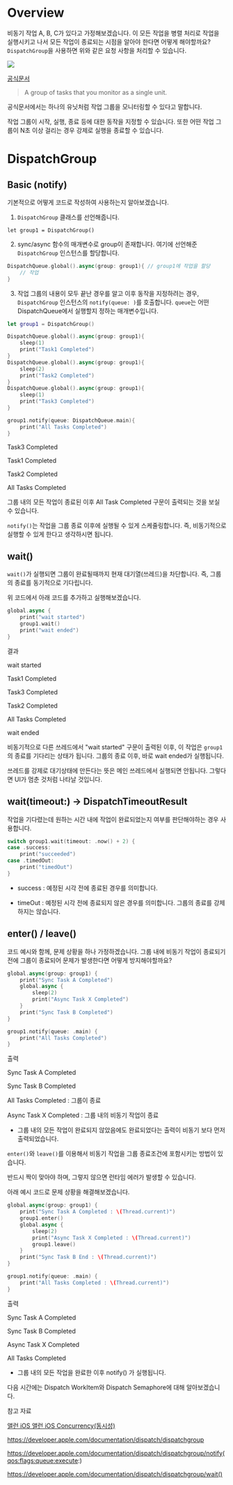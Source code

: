 # Overview

비동기 작업 A, B, C가 있다고 가정해보겠습니다. 이 모든 작업을 병렬 처리로 작업을 실행시키고 나서 모든 작업이 종료되는 시점을 알아야 한다면 어떻게 해야할까요? `DispatchGroup`을 사용하면 위와 같은 요청 사항을 처리할 수 있습니다.

![](Group.png)

[공식문서](https://developer.apple.com/documentation/dispatch/dispatchgroup)
> A group of tasks that you monitor as a single unit.

공식문서에서는 하나의 유닛처럼 작업 그룹을 모니터링할 수 있다고 말합니다.

작업 그룹이 시작, 실행, 종료 등에 대한 동작을 지정할 수 있습니다. 또한 어떤 작업 그룹이 N초 이상 걸리는 경우 강제로 실행을 종료할 수 있습니다.

# DispatchGroup

## Basic (notify)

기본적으로 어떻게 코드로 작성하여 사용하는지 알아보겠습니다.

1. `DispatchGroup` 클래스를 선언해줍니다.

`let group1 = DispatchGroup()`

2. sync/async 함수의 매개변수로 group이 존재합니다. 여기에 선언해준 `DispatchGroup` 인스턴스를 할당합니다.

```swift
DispatchQueue.global().async(group: group1){ // group1에 작업을 할당
    // 작업
}
```


3. 작업 그룹의 내용이 모두 끝난 경우를 알고 이후 동작을 지정하려는 경우, `DispatchGroup` 인스턴스의 `notify(queue: )`를 호출합니다.
`queue`는 어떤 DispatchQueue에서 실행할지 정하는 매개변수입니다.

```swift
let group1 = DispatchGroup()

DispatchQueue.global().async(group: group1){
    sleep(1)
    print("Task1 Completed")
}
DispatchQueue.global().async(group: group1){
    sleep(2)
    print("Task2 Completed")
}
DispatchQueue.global().async(group: group1){
    sleep(1)
    print("Task3 Completed")
}

group1.notify(queue: DispatchQueue.main){
    print("All Tasks Completed")
}
```

Task3 Completed

Task1 Completed

Task2 Completed

All Tasks Completed

그룹 내의 모든 작업이 종료된 이후 All Task Completed 구문이 출력되는 것을 보실 수 있습니다.

`notify()`는 작업을 그룹 종료 이후에 실행될 수 있게 스케줄링합니다. 즉, 비동기적으로 실행할 수 있게 한다고 생각하시면 됩니다.

## wait()

`wait()`가 실행되면 그룹이 완료될때까지 현재 대기열(쓰레드)을 차단합니다. 즉, 그룹의 종료를 동기적으로 기다립니다.

위 코드에서 아래 코드를 추가하고 실행해보겠습니다.

```swift
global.async {
    print("wait started")
    group1.wait()
    print("wait ended")
}
```

결과

wait started

Task1 Completed

Task3 Completed

Task2 Completed

All Tasks Completed

wait ended

비동기적으로 다른 쓰레드에서 "wait started" 구문이 출력된 이후, 이 작업은 `group1`의 종료를 기다리는 상태가 됩니다. 그룹의 종료 이후, 바로 wait ended가 실행됩니다.

쓰레드를 강제로 대기상태에 만든다는 뜻은 메인 쓰레드에서 실행되면 안됩니다. 그렇다면 UI가 멈춘 것처럼 나타날 것입니다.

## wait(timeout:) -> DispatchTimeoutResult

작업을 기다렸는데 원하는 시간 내에 작업이 완료되었는지 여부를 판단해야하는 경우 사용합니다.

```swift
switch group1.wait(timeout: .now() + 2) {
case .success:
    print("succeeded")
case .timedOut:
    print("timedOut")
}
```

- success : 예정된 시각 전에 종료된 경우를 의미합니다.

- timeOut : 예정된 시각 전에 종료되지 않은 경우를 의미합니다. 그룹의 종료를 강제하지는 않습니다.

## enter() / leave()

코드 예시와 함께, 문제 상황을 하나 가정하겠습니다. 그룹 내에 비동기 작업이 종료되기 전에 그룹이 종료되어 문제가 발생한다면 어떻게 방지해야할까요? 

```swift
global.async(group: group1) {
    print("Sync Task A Completed")
    global.async {
        sleep(2)
        print("Async Task X Completed")
    }
    print("Sync Task B Completed")
}

group1.notify(queue: .main) {
    print("All Tasks Completed")
}
```

출력

Sync Task A Completed

Sync Task B Completed

All Tasks Completed : 그룹이 종료

Async Task X Completed : 그룹 내의 비동기 작업이 종료

- 그룹 내의 모든 작업이 완료되지 않았음에도 완료되었다는 출력이 비동기 보다 먼저 출력되었습니다.

`enter()`와 `leave()`를 이용해서 비동기 작업을 그룹 종료조건에 포함시키는 방법이 있습니다.

반드시 짝이 맞아야 하며, 그렇지 않으면 런타임 에러가 발생할 수 있습니다.

아래 예시 코드로 문제 상황을 해결해보겠습니다.

```swift
global.async(group: group1) {
    print("Sync Task A Completed : \(Thread.current)")
    group1.enter()
    global.async {
        sleep(2)
        print("Async Task X Completed : \(Thread.current)")
        group1.leave()
    }
    print("Sync Task B End : \(Thread.current)")
}

group1.notify(queue: .main) {
    print("All Tasks Completed : \(Thread.current)")
}
```

출력

Sync Task A Completed

Sync Task B Completed

Async Task X Completed

All Tasks Completed

- 그룹 내의 모든 작업을 완료한 이후 notify() 가 실행됩니다.

다음 시간에는 Dispatch WorkItem와 Dispatch Semaphore에 대해 알아보겠습니다.

참고 자료

[앨런 iOS 앨런 iOS Concurrency(동시성)](https://www.inflearn.com/course/ios-concurrency-gcd-operation/dashboard)

https://developer.apple.com/documentation/dispatch/dispatchgroup

https://developer.apple.com/documentation/dispatch/dispatchgroup/notify(qos:flags:queue:execute:)

https://developer.apple.com/documentation/dispatch/dispatchgroup/wait()
